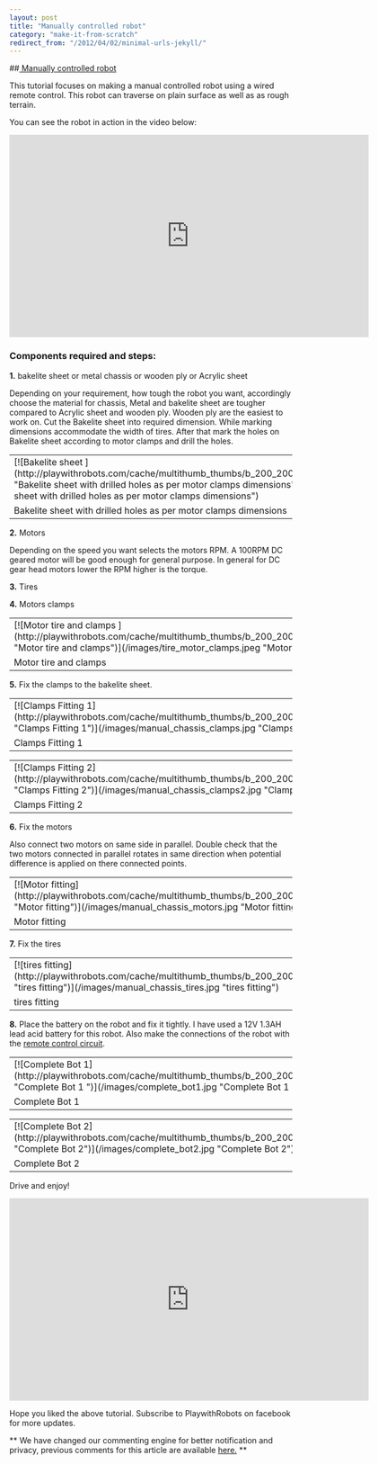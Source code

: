 ```yaml
---
layout: post
title: "Manually controlled robot"
category: "make-it-from-scratch"
redirect_from: "/2012/04/02/minimal-urls-jekyll/"
---
```

##[ Manually controlled robot](/make-it-form-scratch/manually-controlled-robot)

This tutorial focuses on making a manual controlled robot using a wired remote control. This robot can traverse on plain surface as well as as rough terrain. 

You can see the robot in action in the video below: 

 <iframe src="http://www.youtube.com/embed/Sgiectb69fw" frameborder="0" width="640" height="360"></iframe>

### Components required and steps:

**1.** bakelite sheet or metal chassis or wooden ply or Acrylic sheet 

Depending on your requirement, how tough the robot you want, accordingly choose the material for chassis, Metal and bakelite sheet are tougher compared to Acrylic sheet and wooden ply. Wooden ply are the easiest to work on. Cut the Bakelite sheet into required dimension. While marking dimensions accommodate the width of tires. After that mark the holes on Bakelite sheet according to motor clamps and drill the holes. 

<table class="caption multithumb"  cellspacing="0" cellpadding="0" style="border: ;"    ><tr><td >[![Bakelite sheet ](http://playwithrobots.com/cache/multithumb_thumbs/b_200_200_16777215_00_images_Bakelite_sheet.jpg "Bakelite sheet with drilled holes as per motor clamps dimensions")](/images/Bakelite_sheet.jpg "Bakelite sheet with drilled holes as per motor clamps dimensions")</td></tr><tr><td class="mtCapStyle"  style=" width:200px; height:0px;" >Bakelite sheet with drilled holes as per motor clamps dimensions</td></tr></table>

**2.** Motors 

Depending on the speed you want selects the motors RPM. A 100RPM DC geared motor will be good enough for general purpose. In general for DC gear head motors lower the RPM higher is the torque.  

**3.** Tires 

**4.** Motors clamps 

<table class="caption multithumb"  cellspacing="0" cellpadding="0" style="border: ;"    ><tr><td >[![Motor tire and clamps ](http://playwithrobots.com/cache/multithumb_thumbs/b_200_200_16777215_00_images_tire_motor_clamps.jpeg "Motor tire and clamps")](/images/tire_motor_clamps.jpeg "Motor tire and clamps")</td></tr><tr><td class="mtCapStyle"  style=" width:200px; height:0px;" >Motor tire and clamps</td></tr></table>

**5.** Fix the clamps to the bakelite sheet. 

<table class="caption multithumb"  cellspacing="0" cellpadding="0" style="border: ;"    ><tr><td >[![Clamps Fitting 1](http://playwithrobots.com/cache/multithumb_thumbs/b_200_200_16777215_00_images_manual_chassis_clamps.jpg "Clamps Fitting 1")](/images/manual_chassis_clamps.jpg "Clamps Fitting 1")</td></tr><tr><td class="mtCapStyle"  style=" width:200px; height:0px;" >Clamps Fitting 1</td></tr></table>

<table class="caption multithumb"  cellspacing="0" cellpadding="0" style="border: ;"    ><tr><td >[![Clamps Fitting 2](http://playwithrobots.com/cache/multithumb_thumbs/b_200_200_16777215_00_images_manual_chassis_clamps2.jpg "Clamps Fitting 2")](/images/manual_chassis_clamps2.jpg "Clamps Fitting 2")</td></tr><tr><td class="mtCapStyle"  style=" width:200px; height:0px;" >Clamps Fitting 2</td></tr></table>

**6.** Fix the motors 

Also connect two motors on same side in parallel. Double check that the two motors connected in parallel rotates in same direction when potential difference is applied on there connected points. 

<table class="caption multithumb"  cellspacing="0" cellpadding="0" style="border: ;"    ><tr><td >[![Motor fitting](http://playwithrobots.com/cache/multithumb_thumbs/b_200_200_16777215_00_images_manual_chassis_motors.jpg "Motor fitting")](/images/manual_chassis_motors.jpg "Motor fitting")</td></tr><tr><td class="mtCapStyle"  style=" width:200px; height:0px;" >Motor fitting</td></tr></table>

**7.** Fix the tires 

<table class="caption multithumb"  cellspacing="0" cellpadding="0" style="border: ;"    ><tr><td >[![tires fitting](http://playwithrobots.com/cache/multithumb_thumbs/b_200_200_16777215_00_images_manual_chassis_tires.jpg "tires fitting")](/images/manual_chassis_tires.jpg "tires fitting")</td></tr><tr><td class="mtCapStyle"  style=" width:200px; height:0px;" >tires fitting</td></tr></table>

**8.** Place the battery on the robot and fix it tightly. I have used a 12V 1.3AH lead acid battery for this robot. Also make the connections of the robot with the [remote control circuit](/robotics-pool/remote-control-circuits/wired-relay-remote "Wired relay remote control circuit"). 

<table class="caption multithumb"  cellspacing="0" cellpadding="0" style="border: ;"    ><tr><td >[![Complete Bot 1](http://playwithrobots.com/cache/multithumb_thumbs/b_200_200_16777215_00_images_complete_bot1.jpg "Complete Bot 1 ")](/images/complete_bot1.jpg "Complete Bot 1 ")</td></tr><tr><td class="mtCapStyle"  style=" width:200px; height:0px;" >Complete Bot 1 </td></tr></table>

<table class="caption multithumb"  cellspacing="0" cellpadding="0" style="border: ;"    ><tr><td >[![Complete Bot 2](http://playwithrobots.com/cache/multithumb_thumbs/b_200_200_16777215_00_images_complete_bot2.jpg "Complete Bot 2")](/images/complete_bot2.jpg "Complete Bot 2")</td></tr><tr><td class="mtCapStyle"  style=" width:200px; height:0px;" >Complete Bot 2</td></tr></table>

Drive and enjoy! 

<iframe src="http://www.youtube.com/embed/Sgiectb69fw" frameborder="0" width="640" height="360"></iframe>

Hope you liked the above tutorial. Subscribe to PlaywithRobots on facebook for more updates.

<div style="clear:both"></div>

 ** We have changed our commenting engine for better notification and privacy, previous comments for this article are available   [here.](http://graph.facebook.com/comments/?ids=http://playwithrobots.com/make-it-form-scratch/manually-controlled-robot)  **

